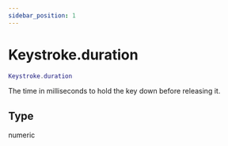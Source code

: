 ```yaml
---
sidebar_position: 1
---
```


# Keystroke.duration
```lua
Keystroke.duration
```
The time in milliseconds to hold the key down before releasing it.


## Type
numeric
